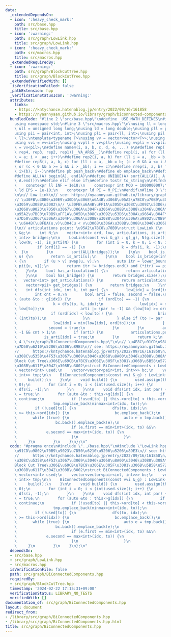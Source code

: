```yaml
---
data:
  _extendedDependsOn:
  - icon: ':heavy_check_mark:'
    path: src/base.hpp
    title: src/base.hpp
  - icon: ':warning:'
    path: src/graph/LowLink.hpp
    title: src/graph/LowLink.hpp
  - icon: ':heavy_check_mark:'
    path: src/macros.hpp
    title: src/macros.hpp
  _extendedRequiredBy:
  - icon: ':warning:'
    path: src/graph/BlockCutTree.hpp
    title: src/graph/BlockCutTree.hpp
  _extendedVerifiedWith: []
  _isVerificationFailed: false
  _pathExtension: hpp
  _verificationStatusIcon: ':warning:'
  attributes:
    links:
    - https://kntychance.hatenablog.jp/entry/2022/09/16/161858
    - https://nyaannyaan.github.io/library/graph/biconnected-components.hpp
  bundledCode: "#line 2 \"src/base.hpp\"\n#define _USE_MATH_DEFINES\n#include <bits/stdc++.h>\n\
    using namespace std;\n#line 3 \"src/macros.hpp\"\n\nusing ll = long long;\nusing\
    \ ull = unsigned long long;\nusing ld = long double;\nusing pll = pair<ll, ll>;\n\
    using pii = pair<int, int>;\nusing pli = pair<ll, int>;\nusing pil = pair<int,\
    \ ll>;\ntemplate<typename T>\nusing vv = vector<vector<T>>;\nusing vvl = vv<ll>;\n\
    using vvi = vv<int>;\nusing vvpll = vv<pll>;\nusing vvpli = vv<pli>;\nusing vvpil\
    \ = vv<pil>;\n#define name4(i, a, b, c, d, e, ...) e\n#define rep(...) name4(__VA_ARGS__,\
    \ rep4, rep3, rep2, rep1)(__VA_ARGS__)\n#define rep1(i, a) for (ll i = 0, _aa\
    \ = a; i < _aa; i++)\n#define rep2(i, a, b) for (ll i = a, _bb = b; i < _bb; i++)\n\
    #define rep3(i, a, b, c) for (ll i = a, _bb = b; (c > 0 && a <= i && i < _bb)\
    \ or (c < 0 && a >= i && i > _bb); i += c)\n#define rrep(i, a, b) for (ll i=(a);\
    \ i>(b); i--)\n#define pb push_back\n#define eb emplace_back\n#define mkp make_pair\n\
    #define ALL(A) begin(A), end(A)\n#define UNIQUE(A) sort(ALL(A)), A.erase(unique(ALL(A)),\
    \ A.end())\n#define elif else if\n#define tostr to_string\n\n#ifndef CONSTANTS\n\
    \    constexpr ll INF = 1e18;\n    constexpr int MOD = 1000000007;\n    constexpr\
    \ ld EPS = 1e-10;\n    constexpr ld PI = M_PI;\n#endif\n#line 3 \"src/graph/LowLink.hpp\"\
    \n\n// Low Link\n// see: https://nyaannyaan.github.io/library/graph/lowlink.hpp\n\
    // \u30FB\u30B0\u30E9\u30D5\u306E\u6A4B\u3068\u95A2\u7BC0\u70B9\u3092\u5217\u6319\
    \u3059\u308B\u3002\n// \u30FB\u6A4B\uFF1A\u305D\u308C\u3092\u53D6\u308A\u9664\u304F\
    \u3068\u9023\u7D50\u3067\u306A\u304F\u306A\u308B\u3088\u3046\u306A\u8FBA\n// \u30FB\
    \u95A2\u7BC0\u70B9\uFF1A\u305D\u308C\u3092\u53D6\u308A\u9664\u304F\u3068\u9023\
    \u7D50\u3067\u306A\u304F\u306A\u308B\u3088\u3046\u306A\u9802\u70B9\n// bridge:\
    \ \u6A4B(\u8FBA(u,v)\u304Cu < v\u3068\u306A\u308B\u3088\u3046\u306B\u683C\u7D0D\
    )\n// articulations point: \u95A2\u7BC0\u70B9\nstruct LowLink {\n    const vvi\
    \ &g;\n    int N;\n    vector<int> ord, low, articulations, is_arti;\n    vector<pair<int,\
    \ int>> bridges;\n\n    LowLink(const vvi &_g) : g(_g), N(g.size()), ord(N, -1),\
    \ low(N, -1), is_arti(N) {\n        for (int i = 0, k = 0; i < N; i++) {\n   \
    \         if (ord[i] == -1) {\n                k = dfs(i, k, -1);\n          \
    \  }\n        }\n        sort(ALL(bridges));\n    }\n\n    bool is_articulation(int\
    \ u) {\n        return is_arti[u];\n    }\n\n    bool is_bridge(int u, int v)\
    \ {\n        if (u > v) swap(u, v);\n        auto itr = lower_bound(ALL(bridges),\
    \ pii{u, v});\n        return itr != bridges.end() and (*itr) == pii{u, v};\n\
    \    }\n\n    bool has_articulation() {\n        return articulations.size();\n\
    \    }\n\n    bool has_bridge() {\n        return bridges.size();\n    }\n\n \
    \   vector<int> get_articulations() {\n        return articulations;\n    }\n\n\
    \    vector<pii> get_bridges() {\n        return bridges;\n    }\n\nprivate:\n\
    \    int dfs(int idx, int k, int par) {\n        low[idx] = (ord[idx] = k++);\n\
    \        int cnt = 0;\n        bool arti = false, second = false;\n        for\
    \ (auto &to : g[idx]) {\n            if (ord[to] == -1) {\n                cnt++;\n\
    \                k = dfs(to, k, idx);\n                low[idx] = min(low[idx],\
    \ low[to]);\n                arti |= (par != -1) && (low[to] >= ord[idx]);\n \
    \               if (ord[idx] < low[to]) {\n                    bridges.emplace_back(minmax(idx,\
    \ (int)to));\n                }\n            } else if (to != par || second) {\n\
    \                low[idx] = min(low[idx], ord[to]);\n            } else {\n  \
    \              second = true;\n            }\n        }\n        arti |= par ==\
    \ -1 && cnt > 1;\n        if (arti) {\n            articulations.push_back(idx);\n\
    \            is_arti[idx] = true;\n        }\n        return k;\n    }\n};\n#line\
    \ 4 \"src/graph/BiConnectedComponents.hpp\"\n\n// \u4E8C\u91CD\u9802\u70B9\u9023\
    \u7D50\u6210\u5206\u5206\u89E3\n// see: https://nyaannyaan.github.io/library/graph/biconnected-components.hpp\n\
    //      https://kntychance.hatenablog.jp/entry/2022/09/16/161858\n// \u30FB\u3053\
    \u308C\u5358\u4F53\u3067\u3069\u3046\u3068\u8A00\u3046\u3088\u308A\u306F\u3001\
    Block Cut Tree\u306E\u69CB\u7BC9\u306E\u305F\u3081\u306B\u5B58\u5728\u3057\u3066\
    \u308B\u611F\u3042\u308B\u3002\nstruct BiConnectedComponents : LowLink {\n   \
    \ vector<int> used;\n    vector<vector<pair<int, int>>> bc;\n    vector<pair<int,\
    \ int>> tmp;\n\n    BiConnectedComponents(const vvi &_g) : LowLink(_g) {\n   \
    \     build();\n    }\n\n    void build() {\n        used.assign(this->g.size(),\
    \ 0);\n        for (int i = 0; i < (int)used.size(); i++) {\n            if (!used[i])\
    \ dfs(i, -1);\n        }\n    }\n\n    void dfs(int idx, int par) {\n        used[idx]\
    \ = true;\n        for (auto &to : this->g[idx]) {\n            if (to == par)\
    \ continue;\n            if (!used[to] || this->ord[to] < this->ord[idx]) {\n\
    \                tmp.emplace_back(minmax<int>(idx, to));\n            }\n    \
    \        if (!used[to]) {\n                dfs(to, idx);\n                if (this->low[to]\
    \ >= this->ord[idx]) {\n                    bc.emplace_back();\n             \
    \       while (true) {\n                        auto e = tmp.back();\n       \
    \                 bc.back().emplace_back(e);\n                        tmp.pop_back();\n\
    \                        if (e.first == min<int>(idx, to) &&\n               \
    \             e.second == max<int>(idx, to)) {\n                            break;\n\
    \                        }\n                    }\n                }\n       \
    \     }\n        }\n    }\n};\n"
  code: "#pragma once\n#include \"../base.hpp\"\n#include \"LowLink.hpp\"\n\n// \u4E8C\
    \u91CD\u9802\u70B9\u9023\u7D50\u6210\u5206\u5206\u89E3\n// see: https://nyaannyaan.github.io/library/graph/biconnected-components.hpp\n\
    //      https://kntychance.hatenablog.jp/entry/2022/09/16/161858\n// \u30FB\u3053\
    \u308C\u5358\u4F53\u3067\u3069\u3046\u3068\u8A00\u3046\u3088\u308A\u306F\u3001\
    Block Cut Tree\u306E\u69CB\u7BC9\u306E\u305F\u3081\u306B\u5B58\u5728\u3057\u3066\
    \u308B\u611F\u3042\u308B\u3002\nstruct BiConnectedComponents : LowLink {\n   \
    \ vector<int> used;\n    vector<vector<pair<int, int>>> bc;\n    vector<pair<int,\
    \ int>> tmp;\n\n    BiConnectedComponents(const vvi &_g) : LowLink(_g) {\n   \
    \     build();\n    }\n\n    void build() {\n        used.assign(this->g.size(),\
    \ 0);\n        for (int i = 0; i < (int)used.size(); i++) {\n            if (!used[i])\
    \ dfs(i, -1);\n        }\n    }\n\n    void dfs(int idx, int par) {\n        used[idx]\
    \ = true;\n        for (auto &to : this->g[idx]) {\n            if (to == par)\
    \ continue;\n            if (!used[to] || this->ord[to] < this->ord[idx]) {\n\
    \                tmp.emplace_back(minmax<int>(idx, to));\n            }\n    \
    \        if (!used[to]) {\n                dfs(to, idx);\n                if (this->low[to]\
    \ >= this->ord[idx]) {\n                    bc.emplace_back();\n             \
    \       while (true) {\n                        auto e = tmp.back();\n       \
    \                 bc.back().emplace_back(e);\n                        tmp.pop_back();\n\
    \                        if (e.first == min<int>(idx, to) &&\n               \
    \             e.second == max<int>(idx, to)) {\n                            break;\n\
    \                        }\n                    }\n                }\n       \
    \     }\n        }\n    }\n};\n"
  dependsOn:
  - src/base.hpp
  - src/graph/LowLink.hpp
  - src/macros.hpp
  isVerificationFile: false
  path: src/graph/BiConnectedComponents.hpp
  requiredBy:
  - src/graph/BlockCutTree.hpp
  timestamp: '2024-02-22 17:15:31+09:00'
  verificationStatus: LIBRARY_NO_TESTS
  verifiedWith: []
documentation_of: src/graph/BiConnectedComponents.hpp
layout: document
redirect_from:
- /library/src/graph/BiConnectedComponents.hpp
- /library/src/graph/BiConnectedComponents.hpp.html
title: src/graph/BiConnectedComponents.hpp
---
```

